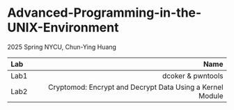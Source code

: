 # Advanced-Programming-in-the-UNIX-Environment

2025 Spring NYCU, Chun-Ying Huang

| Lab | Name |
| :--- | ---:|
| Lab1 | dcoker & pwntools |
| Lab2 | Cryptomod: Encrypt and Decrypt Data Using a Kernel Module |
